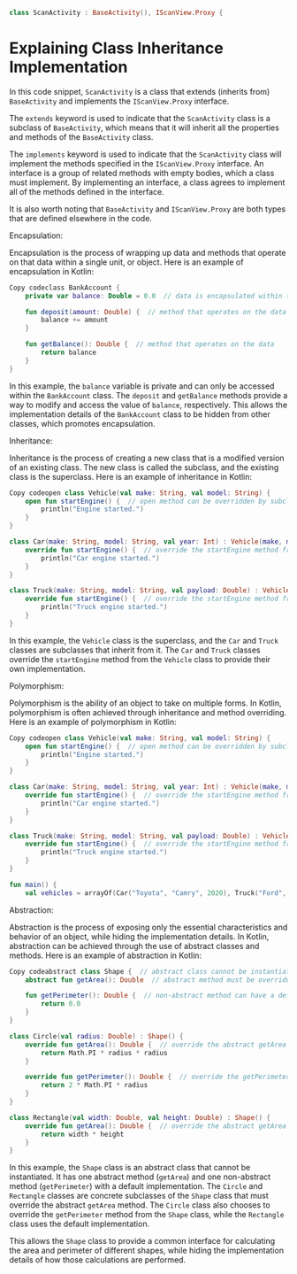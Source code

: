 ``` kotlin
class ScanActivity : BaseActivity(), IScanView.Proxy { 
```
# Explaining Class Inheritance Implementation
In this code snippet, `ScanActivity` is a class that extends (inherits from) `BaseActivity` and implements the `IScanView.Proxy` interface.

The `extends` keyword is used to indicate that the `ScanActivity` class is a subclass of `BaseActivity`, which means that it will inherit all the properties and methods of the `BaseActivity` class.

The `implements` keyword is used to indicate that the `ScanActivity` class will implement the methods specified in the `IScanView.Proxy` interface. An interface is a group of related methods with empty bodies, which a class must implement. By implementing an interface, a class agrees to implement all of the methods defined in the interface.

It is also worth noting that `BaseActivity` and `IScanView.Proxy` are both types that are defined elsewhere in the code.

Encapsulation:

Encapsulation is the process of wrapping up data and methods that operate on that data within a single unit, or object. Here is an example of encapsulation in Kotlin:

``` kotlin
Copy codeclass BankAccount {
    private var balance: Double = 0.0  // data is encapsulated within the class

    fun deposit(amount: Double) {  // method that operates on the data
        balance += amount
    }

    fun getBalance(): Double {  // method that operates on the data
        return balance
    }
}

```

In this example, the `balance` variable is private and can only be accessed within the `BankAccount` class. The `deposit` and `getBalance` methods provide a way to modify and access the value of `balance`, respectively. This allows the implementation details of the `BankAccount` class to be hidden from other classes, which promotes encapsulation.

Inheritance:

Inheritance is the process of creating a new class that is a modified version of an existing class. The new class is called the subclass, and the existing class is the superclass. Here is an example of inheritance in Kotlin:

``` kotlin
Copy codeopen class Vehicle(val make: String, val model: String) {
    open fun startEngine() {  // open method can be overridden by subclasses
        println("Engine started.")
    }
}

class Car(make: String, model: String, val year: Int) : Vehicle(make, model) {
    override fun startEngine() {  // override the startEngine method from the superclass
        println("Car engine started.")
    }
}

class Truck(make: String, model: String, val payload: Double) : Vehicle(make, model) {
    override fun startEngine() {  // override the startEngine method from the superclass
        println("Truck engine started.")
    }
}

```

In this example, the `Vehicle` class is the superclass, and the `Car` and `Truck` classes are subclasses that inherit from it. The `Car` and `Truck` classes override the `startEngine` method from the `Vehicle` class to provide their own implementation.

Polymorphism:

Polymorphism is the ability of an object to take on multiple forms. In Kotlin, polymorphism is often achieved through inheritance and method overriding. Here is an example of polymorphism in Kotlin:

``` kotlin
Copy codeopen class Vehicle(val make: String, val model: String) {
    open fun startEngine() {  // open method can be overridden by subclasses
        println("Engine started.")
    }
}

class Car(make: String, model: String, val year: Int) : Vehicle(make, model) {
    override fun startEngine() {  // override the startEngine method from the superclass
        println("Car engine started.")
    }
}

class Truck(make: String, model: String, val payload: Double) : Vehicle(make, model) {
    override fun startEngine() {  // override the startEngine method from the superclass
        println("Truck engine started.")
    }
}

fun main() {
    val vehicles = arrayOf(Car("Toyota", "Camry", 2020), Truck("Ford", "F-150
```

Abstraction:

Abstraction is the process of exposing only the essential characteristics and behavior of an object, while hiding the implementation details. In Kotlin, abstraction can be achieved through the use of abstract classes and methods. Here is an example of abstraction in Kotlin:

```kotlin
Copy codeabstract class Shape {  // abstract class cannot be instantiated
    abstract fun getArea(): Double  // abstract method must be overridden by concrete subclasses

    fun getPerimeter(): Double {  // non-abstract method can have a default implementation
        return 0.0
    }
}

class Circle(val radius: Double) : Shape() {
    override fun getArea(): Double {  // override the abstract getArea method
        return Math.PI * radius * radius
    }

    override fun getPerimeter(): Double {  // override the getPerimeter method from the superclass
        return 2 * Math.PI * radius
    }
}

class Rectangle(val width: Double, val height: Double) : Shape() {
    override fun getArea(): Double {  // override the abstract getArea method
        return width * height
    }
}

```

In this example, the `Shape` class is an abstract class that cannot be instantiated. It has one abstract method (`getArea`) and one non-abstract method (`getPerimeter`) with a default implementation. The `Circle` and `Rectangle` classes are concrete subclasses of the `Shape` class that must override the abstract `getArea` method. The `Circle` class also chooses to override the `getPerimeter` method from the `Shape` class, while the `Rectangle` class uses the default implementation.

This allows the `Shape` class to provide a common interface for calculating the area and perimeter of different shapes, while hiding the implementation details of how those calculations are performed.


